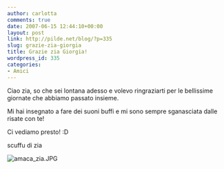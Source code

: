 ```yaml
---
author: carlotta
comments: true
date: 2007-06-15 12:44:10+00:00
layout: post
link: http://pilde.net/blog/?p=335
slug: grazie-zia-giorgia
title: Grazie zia Giorgia!
wordpress_id: 335
categories:
- Amici
---
```


Ciao zia,
so che sei lontana adesso e volevo ringraziarti per le bellissime giornate che abbiamo passato insieme.

Mi hai insegnato a fare dei suoni buffi e mi sono sempre sganasciata dalle risate con te!

Ci vediamo presto! :D

scuffu di zia

![amaca_zia.JPG]({{baseurl}}/uploads/2007/06/amaca_zia.JPG)



